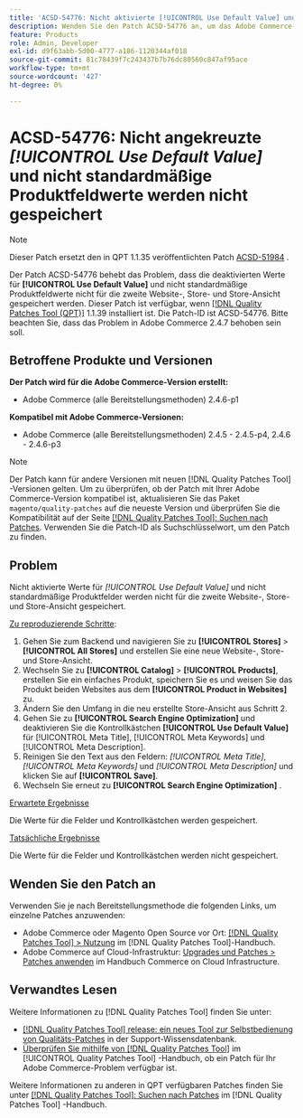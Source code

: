 ```yaml
---
title: 'ACSD-54776: Nicht aktivierte [!UICONTROL Use Default Value] und nicht standardmäßige Produktfeldwerte werden nicht für die zweite Website-, Store- und Store-Ansicht gespeichert'
description: Wenden Sie den Patch ACSD-54776 an, um das Adobe Commerce-Problem zu beheben, bei dem die deaktivierten Werte für [!UICONTROL Use Default Value] und die nicht standardmäßigen Produktfeldwerte nicht für die zweite Website-, Store- und Store-Ansicht gespeichert werden.
feature: Products
role: Admin, Developer
exl-id: d9f63abb-5d00-4777-a186-1120344af018
source-git-commit: 81c78439f7c243437b7b76dc80560c847af95ace
workflow-type: tm+mt
source-wordcount: '427'
ht-degree: 0%

---
```


# ACSD-54776: Nicht angekreuzte *[!UICONTROL Use Default Value]* und nicht standardmäßige Produktfeldwerte werden nicht gespeichert

>[!NOTE]
>
>Dieser Patch ersetzt den in QPT 1.1.35 veröffentlichten Patch [ACSD-51984](/help/tools/quality-patches-tool/patches-available-in-qpt/v1-1-35/acsd-51984-unchecked-used-default-value-and-non-default-product-field-values-are-not-saved.md) .

Der Patch ACSD-54776 behebt das Problem, dass die deaktivierten Werte für **[!UICONTROL Use Default Value]** und nicht standardmäßige Produktfeldwerte nicht für die zweite Website-, Store- und Store-Ansicht gespeichert werden. Dieser Patch ist verfügbar, wenn [[!DNL Quality Patches Tool (QPT)]](https://experienceleague.adobe.com/en/docs/commerce-knowledge-base/kb/announcements/commerce-announcements/magento-quality-patches-released-new-tool-to-self-serve-quality-patches) 1.1.39 installiert ist. Die Patch-ID ist ACSD-54776. Bitte beachten Sie, dass das Problem in Adobe Commerce 2.4.7 behoben sein soll.

## Betroffene Produkte und Versionen

**Der Patch wird für die Adobe Commerce-Version erstellt:**

* Adobe Commerce (alle Bereitstellungsmethoden) 2.4.6-p1

**Kompatibel mit Adobe Commerce-Versionen:**

* Adobe Commerce (alle Bereitstellungsmethoden) 2.4.5 - 2.4.5-p4, 2.4.6 - 2.4.6-p3

>[!NOTE]
>
>Der Patch kann für andere Versionen mit neuen [!DNL Quality Patches Tool] -Versionen gelten. Um zu überprüfen, ob der Patch mit Ihrer Adobe Commerce-Version kompatibel ist, aktualisieren Sie das Paket `magento/quality-patches` auf die neueste Version und überprüfen Sie die Kompatibilität auf der Seite [[!DNL Quality Patches Tool]: Suchen nach Patches](https://experienceleague.adobe.com/tools/commerce-quality-patches/index.html). Verwenden Sie die Patch-ID als Suchschlüsselwort, um den Patch zu finden.

## Problem

Nicht aktivierte Werte für *[!UICONTROL Use Default Value]* und nicht standardmäßige Produktfelder werden nicht für die zweite Website-, Store- und Store-Ansicht gespeichert.

<u>Zu reproduzierende Schritte</u>:

1. Gehen Sie zum Backend und navigieren Sie zu **[!UICONTROL Stores]** > **[!UICONTROL All Stores]** und erstellen Sie eine neue Website-, Store- und Store-Ansicht.
1. Wechseln Sie zu **[!UICONTROL Catalog]** > **[!UICONTROL Products]**, erstellen Sie ein einfaches Produkt, speichern Sie es und weisen Sie das Produkt beiden Websites aus dem **[!UICONTROL Product in Websites]** zu.
1. Ändern Sie den Umfang in die neu erstellte Store-Ansicht aus Schritt 2.
1. Gehen Sie zu **[!UICONTROL Search Engine Optimization]** und deaktivieren Sie die Kontrollkästchen **[!UICONTROL Use Default Value]** für [!UICONTROL Meta Title], [!UICONTROL Meta Keywords] und [!UICONTROL Meta Description].
1. Reinigen Sie den Text aus den Feldern: *[!UICONTROL Meta Title]*, *[!UICONTROL Meta Keywords]* und *[!UICONTROL Meta Description]* und klicken Sie auf **[!UICONTROL Save]**.
1. Wechseln Sie erneut zu **[!UICONTROL Search Engine Optimization]** .

<u>Erwartete Ergebnisse</u>

Die Werte für die Felder und Kontrollkästchen werden gespeichert.

<u>Tatsächliche Ergebnisse</u>

Die Werte für die Felder und Kontrollkästchen werden nicht gespeichert.

## Wenden Sie den Patch an

Verwenden Sie je nach Bereitstellungsmethode die folgenden Links, um einzelne Patches anzuwenden:

* Adobe Commerce oder Magento Open Source vor Ort: [[!DNL Quality Patches Tool] > Nutzung](</help/tools/quality-patches-tool/usage.md>) im [!DNL Quality Patches Tool]-Handbuch.
* Adobe Commerce auf Cloud-Infrastruktur: [Upgrades und Patches > Patches anwenden](https://experienceleague.adobe.com/docs/commerce-cloud-service/user-guide/develop/upgrade/apply-patches.html) im Handbuch Commerce on Cloud Infrastructure.

## Verwandtes Lesen

Weitere Informationen zu [!DNL Quality Patches Tool] finden Sie unter:

* [[!DNL Quality Patches Tool] release: ein neues Tool zur Selbstbedienung von Qualitäts-Patches](https://experienceleague.adobe.com/en/docs/commerce-knowledge-base/kb/announcements/commerce-announcements/magento-quality-patches-released-new-tool-to-self-serve-quality-patches) in der Support-Wissensdatenbank.
* [Überprüfen Sie mithilfe von  [!DNL Quality Patches Tool]](/help/tools/quality-patches-tool/patches-available-in-qpt/check-patch-for-magento-issue-with-magento-quality-patches.md) im [!UICONTROL Quality Patches Tool] -Handbuch, ob ein Patch für Ihr Adobe Commerce-Problem verfügbar ist.


Weitere Informationen zu anderen in QPT verfügbaren Patches finden Sie unter [[!DNL Quality Patches Tool]: Suchen nach Patches](<https://experienceleague.adobe.com/tools/commerce-quality-patches/index.html>) im [!DNL Quality Patches Tool] -Handbuch.
